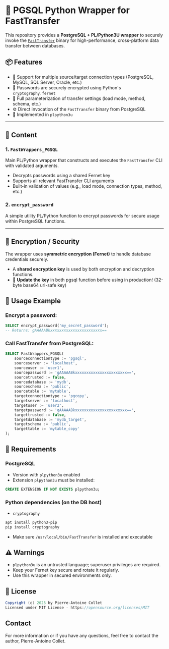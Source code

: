 # 🚀 PGSQL Python Wrapper for FastTransfer

This repository provides a **PostgreSQL + PL/Python3U wrapper** to securely invoke the [`FastTransfer`](https://github.com/aetperf/FastTransfer-Documentation) binary for high-performance, cross-platform data transfer between databases.

## 📦 Features

- 🔄 Support for multiple source/target connection types (PostgreSQL, MySQL, SQL Server, Oracle, etc.)
- 🔐 Passwords are securely encrypted using Python's `cryptography.fernet`
- 🧩 Full parameterization of transfer settings (load mode, method, schema, etc.)
- ⚙️ Direct invocation of the `FastTransfer` binary from PostgreSQL
- 🐘 Implemented in `plpython3u`

---

## 📂 Content

### 1. `FastWrappers_PGSQL`

Main PL/Python wrapper that constructs and executes the `FastTransfer` CLI with validated arguments.

- Decrypts passwords using a shared Fernet key
- Supports all relevant FastTransfer CLI arguments
- Built-in validation of values (e.g., load mode, connection types, method, etc.)

### 2. `encrypt_password`

A simple utility PL/Python function to encrypt passwords for secure usage within PostgreSQL functions.

---

## 🔐 Encryption / Security

The wrapper uses **symmetric encryption (Fernet)** to handle database credentials securely.

- A **shared encryption key** is used by both encryption and decryption functions.
- 🔑 **Update the key** in both pgsql function before using in production! (32-byte base64 url-safe key)

## 🧪 Usage Example

### Encrypt a password:
```sql 
SELECT encrypt_password('my_secret_password');
-- Returns: gAAAAABkxxxxxxxxxxxxxxxxxxxxxxx==
```

### Call FastTransfer from PostgreSQL:
```sql
SELECT FastWrappers_PGSQL(
    sourceconnectiontype := 'pgsql',
    sourceserver := 'localhost',
    sourceuser := 'user1',
    sourcepassword := 'gAAAAABkxxxxxxxxxxxxxxxxxxxxxxx==',
    sourcetrusted := false,
    sourcedatabase := 'mydb',
    sourceschema := 'public',
    sourcetable := 'mytable',
    targetconnectiontype := 'pgcopy',
    targetserver := 'localhost',
    targetuser := 'user2',
    targetpassword := 'gAAAAABkxxxxxxxxxxxxxxxxxxxxxxx==',
    targettrusted := false,
    targetdatabase := 'mydb_target',
    targetschema := 'public',
    targettable := 'mytable_copy'
);
```

## 🧱 Requirements
### PostgreSQL
- Version with `plpython3u` enabled
- Extension `plpython3u` must be installed:

```sql
CREATE EXTENSION IF NOT EXISTS plpython3u;
```

### Python dependencies (on the DB host)
- `cryptography`
```bash
apt install python3-pip
pip install cryptography
```
- Make sure `/usr/local/bin/FastTransfer` is installed and executable

## ⚠️ Warnings
- `plpython3u` is an untrusted language; superuser privileges are required.
- Keep your Fernet key secure and rotate it regularly.
- Use this wrapper in secured environments only.

## 📄 License
```csharp
Copyright (c) 2025 by Pierre-Antoine Collet  
Licensed under MIT License - https://opensource.org/licenses/MIT
```

## Contact
For more information or if you have any questions, feel free to contact the author, Pierre-Antoine Collet.